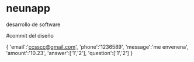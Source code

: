 # neunapp
desarrollo de software

#commit del diseño


{
'email':'ccsscc@gmail.com',
'phone':'1236589',
'message':'me envenena',
'amount':'10.23',
'answer':['1','2'],
'question':['1','2']
}
